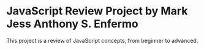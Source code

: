 # JavaScript Review Project by Mark Jess Anthony S. Enfermo
This project is a review of JavaScript concepts, from beginner to advanced.